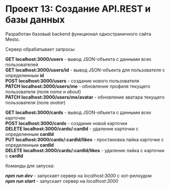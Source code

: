 # Проект 13: Создание API.REST и базы данных

Разработан базовый backend функционал одностраничного сайта Mesto.

Сервер обрабатывает запросы:

**GET localhost:3000/users** - вывод JSON-объекта с данными всех пользователей  
**GET localhost:3000/users/id** - вывод JSON-объекта для пользователя с определенным **id**  
**POST localhost:3000/users** - создание нового пользователя  
**PATCH localhost:3000/users/me** - обновление профиля текущего пользователя (поля *name* и *about*)  
**PATCH localhost:3000/users/me/avatar** - обновление аватара текущего пользователя (поле *avatar*)  
  
**GET localhost:3000/cards** - вывод JSON-объекта с данными всех карточек  
**POST localhost:3000/cards** - создание новой карточки  
**DELETE localhost:3000/cards/:cardId** - удаление карточки с определенным **cardId**  
**PUT localhost:3000/cards/:cardId/likes** - простановка лайка карточке с определенным **cardId**    
**DELETE localhost:3000/cards/:cardId/likes** - удаление лайка с карточки с **cardId**    

Команды для запуска:

***npm run dev*** - запускает сервер на *localhost:3000* с хот-релоудом  
***npm run start*** - запускает сервер на *localhost:3000*
